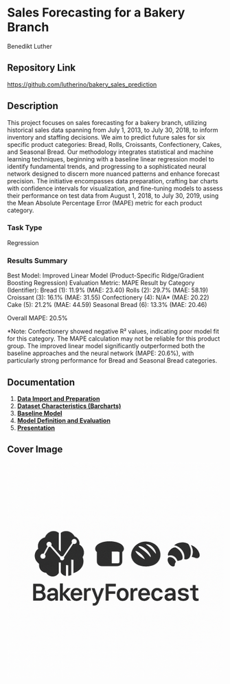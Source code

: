 # Sales Forecasting for a Bakery Branch
Benedikt Luther
## Repository Link

https://github.com/lutherino/bakery_sales_prediction

## Description

This project focuses on sales forecasting for a bakery branch, utilizing historical sales data spanning from July 1, 2013, to July 30, 2018, to inform inventory and staffing decisions. We aim to predict future sales for six specific product categories: Bread, Rolls, Croissants, Confectionery, Cakes, and Seasonal Bread. Our methodology integrates statistical and machine learning techniques, beginning with a baseline linear regression model to identify fundamental trends, and progressing to a sophisticated neural network designed to discern more nuanced patterns and enhance forecast precision. The initiative encompasses data preparation, crafting bar charts with confidence intervals for visualization, and fine-tuning models to assess their performance on test data from August 1, 2018, to July 30, 2019, using the Mean Absolute Percentage Error (MAPE) metric for each product category.

### Task Type

Regression

### Results Summary

Best Model: Improved Linear Model (Product-Specific Ridge/Gradient Boosting Regression)
Evaluation Metric: MAPE
Result by Category (Identifier):
Bread (1): 11.9% (MAE: 23.40)
Rolls (2): 29.7% (MAE: 58.19)
Croissant (3): 16.1% (MAE: 31.55)
Confectionery (4): N/A* (MAE: 20.22)
Cake (5): 21.2% (MAE: 44.59)
Seasonal Bread (6): 13.3% (MAE: 20.46)

Overall MAPE: 20.5%

*Note: Confectionery showed negative R² values, indicating poor model fit for this category. The MAPE calculation may not be reliable for this product group.
The improved linear model significantly outperformed both the baseline approaches and the neural network (MAPE: 20.6%), with particularly strong performance for Bread and Seasonal Bread categories.

## Documentation

1.  [**Data Import and Preparation**](0_DataPreparation/)
3.  [**Dataset Characteristics (Barcharts)**](1_DatasetCharacteristics/exploratory_data_analysis.ipynb)
4.  [**Baseline Model**](2_BaselineModel/prediction_linear_regression_baseline.csv)
5.  [**Model Definition and Evaluation**](3_Model)
6.  [**Presentation**](4_Presentation/README.md)

## Cover Image
![alt text](logo.png)
